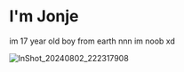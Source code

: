 # I'm Jonje
im 17 year old boy from earth nnn
im noob xd

![InShot_20240802_222317908](https://github.com/user-attachments/assets/fe171c01-23a3-4f50-9304-8cfd08c98df5)
